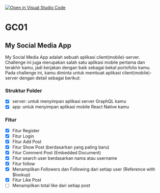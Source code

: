 [![Open in Visual Studio Code](https://classroom.github.com/assets/open-in-vscode-2e0aaae1b6195c2367325f4f02e2d04e9abb55f0b24a779b69b11b9e10269abc.svg)](https://classroom.github.com/online_ide?assignment_repo_id=15982167&assignment_repo_type=AssignmentRepo)

# GC01

## My Social Media App

My Social Media App adalah sebuah aplikasi client(mobile)-server. Challenge ini juga merupakan salah satu aplikasi mobile pertama dan terakhir kamu, jadi kerjakan dengan baik sebagai bekal portofolio kamu. Pada challenge ini, kamu diminta untuk membuat aplikasi client(mobile)-server dengan detail sebagai berikut:

### Struktur Folder

- [x] server: untuk menyimpan aplikasi server GraphQL kamu
- [x] app: untuk menyimpan aplikasi mobile React Native kamu

### Fitur

- [x] Fitur Register
- [x] Fitur Login
- [x] FItur Add Post
- [x] Fitur Show Post (berdasarkan yang paling baru)
- [x] Fitur Comment Post (Embedded Document)
- [x] Fitur search user berdasarkan nama atau username
- [x] Fitur follow
- [x] Menampilkan Followers dan Following dari setiap user (Reference with $lookup)
- [x] Fitur Like Post
- [ ] Menampilkan total like dari setiap post
